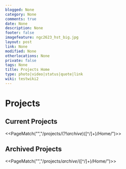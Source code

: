```yaml
---
blogged: None
category: None
comments: true
date: None
description: None
footer: false
imagefeature: ngc2623_hst_big.jpg
layout: post
link: None
modified: None
otherlocations: None
private: false
tags: None
title: Projects Home
type: photo|video|status|quote|link
wiki: testwiki2
---
```

<!--summary-->



# Projects

## Current Projects

<<PageMatch("","/projects\/(?!_archive_)([^/]+)\/Home/")>> 

## Archived Projects

<<PageMatch("","/projects\/_archive_\/([^/]+)\/Home/")>>